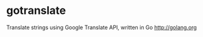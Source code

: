 gotranslate
===========

Translate strings using Google Translate API, written in Go http://golang.org